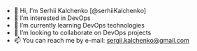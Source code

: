 - 👋 Hi, I’m Serhii Kalchenko [@serhiiKalchenko]
- 👀 I’m interested in DevOps
- 🌱 I’m currently learning DevOps technologies
- 💞️ I’m looking to collaborate on DevOps projects
- 📫 You can reach me by e-mail: sergii.kalchenko@gmail.com

<!---
serhiiKalchenko/serhiiKalchenko is a ✨ special ✨ repository because its `README.md` (this file) appears on your GitHub profile.
You can click the Preview link to take a look at your changes.
--->
